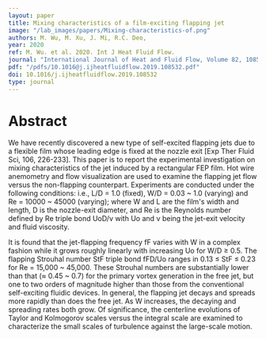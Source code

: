 ```yaml
---
layout: paper
title: Mixing characteristics of a film-exciting flapping jet
image: "/lab_images/papers/Mixing-characteristics-of.png"
authors: M. Wu, M. Xu, J. Mi, R.C. Deo,
year: 2020
ref: M. Wu. et al. 2020. Int J Heat Fluid Flow.
journal: "International Journal of Heat and Fluid Flow, Volume 82, 108532, ISSN 0142-727X"
pdf: "/pdfs/10.1016@j.ijheatfluidflow.2019.108532.pdf"
doi: 10.1016/j.ijheatfluidflow.2019.108532
type: journal
---
```


# Abstract

We have recently discovered a new type of self-excited flapping jets due to a flexible film whose leading edge is fixed at the nozzle exit [Exp Ther Fluid Sci, 106, 226-233]. This paper is to report the experimental investigation on mixing characteristics of the jet induced by a rectangular FEP film. Hot wire anemometry and flow visualization are used to examine the flapping jet flow versus the non-flapping counterpart. Experiments are conducted under the following conditions: i.e., L/D = 1.0 (fixed), W/D = 0.03 ~ 1.0 (varying) and Re = 10000 ~ 45000 (varying); where W and L are the film's width and length, D is the nozzle-exit diameter, and Re is the Reynolds number defined by Re triple bond UoD/ν with Uo and ν being the jet-exit velocity and fluid viscosity.

It is found that the jet-flapping frequency fF varies with W in a complex fashion while it grows roughly linearly with increasing Uo for W/D ≥ 0.5. The flapping Strouhal number StF triple bond fFD/Uo ranges in 0.13 ≤ StF ≤ 0.23 for Re = 15,000 ~ 45,000. These Strouhal numbers are substantially lower than that (≈ 0.45 ~ 0.7) for the primary vortex generation in the free jet, but one to two orders of magnitude higher than those from the conventional self-exciting fluidic devices. In general, the flapping jet decays and spreads more rapidly than does the free jet. As W increases, the decaying and spreading rates both grow. Of significance, the centerline evolutions of Taylor and Kolmogorov scales versus the integral scale are examined to characterize the small scales of turbulence against the large-scale motion.
